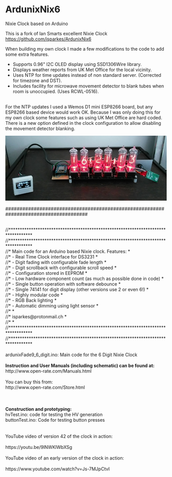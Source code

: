 # ArdunixNix6
Nixie Clock based on Arduino<br>

This is a fork of Ian Smarts excellent Nixie Clock<br>
https://github.com/isparkes/ArdunixNix6<br>

When building my own clock I made a few modifications to the code to add some extra features.<br>
* Supports 0.96" I2C OLED display using SSD1306Wire library.
* Displays weather reports from UK Met Office for the local vicinity.
* Uses NTP for time updates instead of non standard server. (Corrected for timezone and DST).
* Includes facility for microwave movement detector to blank tubes when room is unoccupied. (Uses RCWL-0516).
<br>
For the NTP updates I used a Wemos D1 mini ESP8266 board, but any ESP8266 based device would work OK.
Because I was only doing this for my own clock some features such as using UK Met Office are hard coded.<br>
There is a new option defined in the clock configuration to allow disabling the movement detector blanking.<br>

![Nixie clock](/images/dereks_nixie.jpg)

#####################################################################################<br>

<br>
//**********************************************************************************<br>
//**********************************************************************************<br>
//* Main code for an Arduino based Nixie clock. Features:                          *<br>
//*  - Real Time Clock interface for DS3231                                        *<br>
//*  - Digit fading with configurable fade length                                  *<br>
//*  - Digit scrollback with configurable scroll speed                             *<br>
//*  - Configuration stored in EEPROM                                              *<br>
//*  - Low hardware component count (as much as possible done in code)             *<br>
//*  - Single button operation with software debounce                              *<br>
//*  - Single 74141 for digit display (other versions use 2 or even 6!)            *<br>
//*  - Highly modular code                                                         *<br>
//*  - RGB Back lighting                                                           *<br>
//*  - Automatic dimming using light sensor                                        *<br>
//*                                                                                *<br>
//*  isparkes@protonmail.ch                                                        *<br>
//*                                                                                *<br>
//**********************************************************************************<br>
//**********************************************************************************<br>
<br>
ardunixFade9_6_digit.ino: Main code for the 6 Digit Nixie Clock<br>
<br>
<strong>Instruction and User Manuals (including schematic) can be found at:</strong>
<br>
    http://www.open-rate.com/Manuals.html<br>
<br>
You can buy this from:
<br>
    http://www.open-rate.com/Store.html<br><br>
<br>
<br>
<strong>Construction and prototyping:</strong><br>
hvTest.ino: code for testing the HV generation<br>
buttonTest.ino: Code for testing button presses<br>
<br>
<br>
YouTube video of version 42 of the clock in action:<br>
<br>
https://youtu.be/9lNWKlWbXSg<br>
<br>
YouTube video of an early version of the clock in action:<br>
<br>
    https://www.youtube.com/watch?v=Js-7MJpCtvI<br>
<br>
